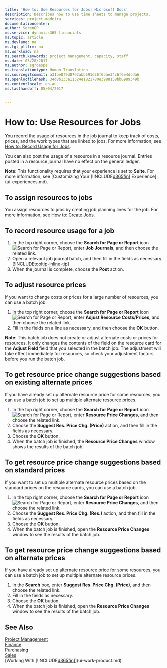 ```yaml
---
title: 'How to: Use Resources for Jobs| Microsoft Docs'
description: Describes how to use time sheets to manage projects.
services: project-madeira
documentationcenter: 
author: SorenGP
ms.service: dynamics365-financials
ms.topic: article
ms.devlang: na
ms.tgt_pltfrm: na
ms.workload: na
ms.search.keywords: project management, capacity, staff
ms.date: 03/28/2017
ms.author: sgroespe
ms.translationtype: Human Translation
ms.sourcegitcommit: a31be0f9d07e2abb591e26f6bae34c6f6e4dcda6
ms.openlocfilehash: 34d8b133a11324e1821780e3988158bb0989349b
ms.contentlocale: en-au
ms.lasthandoff: 05/04/2017


---
```

# <a name="how-to-use-resources-for-jobs"></a>How to: Use Resources for Jobs
You record the usage of resources in the job journal to keep track of costs, prices, and the work types that are linked to jobs. For more information, see [How to: Record Usage for Jobs](projects-how-record-job-usage.md).

You can also post the usage of a resource in a resource journal. Entries posted in a resource journal have no effect on the general ledger.

**Note**: This functionality requires that your experience is set to **Suite**. For more information, see [Customizing Your [!INCLUDE[d365fin](includes/d365fin_md.md)] Experience](ui-experiences.md).

## <a name="to-assign-resources-to-jobs"></a>To assign resources to jobs
You assign resources to jobs by creating job planning lines for the job. For more information, see [How to: Create Jobs](projects-how-create-jobs.md).

## <a name="to-record-resource-usage-for-a-job"></a>To record resource usage for a job
1. In the top right corner, choose the **Search for Page or Report** icon ![Search for Page or Report](media/ui-search/search_small.png "Search for Page or Report icon"), enter **Job Journals**, and then choose the related link.
2. Open a relevant job journal batch, and then fill in the fields as necessary. [!INCLUDE[tooltip-inline-tip](includes/tooltip-inline-tip_md.md)]
3. When the journal is complete, choose the **Post** action.

## <a name="to-adjust-resource-prices"></a>To adjust resource prices
If you want to change costs or prices for a large number of resources, you can use a batch job.  

1. In the top right corner, choose the **Search for Page or Report** icon ![Search for Page or Report](media/ui-search/search_small.png "Search for Page or Report icon"), enter **Adjust Resource Costs/Prices**, and then choose the related link.
2. Fill in the fields on a line as necessary, and then choose the **OK** button.

**Note**: This batch job does not create or adjust alternate costs or prices for resources. It only changes the contents of the field on the resource card for the **Adjust Field** field that you selected in the batch job. The adjustment will take effect immediately for resources, so check your adjustment factors before you run the batch job.

## <a name="to-get-resource-price-change-suggestions-based-on-existing-alternate-prices"></a>To get resource price change suggestions based on existing alternate prices
If you have already set up alternate resource price for some resources, you can use a batch job to set up multiple alternate resource prices.

1. In the top right corner, choose the **Search for Page or Report** icon ![Search for Page or Report](media/ui-search/search_small.png "Search for Page or Report icon"), enter **Resource Price Changes**, and then choose the related link.
2. Choose the **Suggest Res. Price Chg. (Price)** action, and then fill in the fields as necessary.
3. Choose the **OK** button.  
4. When the batch job is finished, the **Resource Price Changes** window shows the results of the batch job.

## <a name="to-get-resource-price-change-suggestions-based-on-standard-prices"></a>To get resource price change suggestions based on standard prices
If you want to set up multiple alternate resource prices based on the standard prices on the resource cards, you can use a batch job.  

1. In the top right corner, choose the **Search for Page or Report** icon ![Search for Page or Report](media/ui-search/search_small.png "Search for Page or Report icon"), enter **Resource Price Changes**, and then choose the related link.
2. Choose the **Suggest Res. Price Chg. (Res.)** action, and then fill in the fields as necessary.  
3. Choose the **OK** button.  
4. When the batch job is finished, open the **Resource Price Changes** window to see the results of the batch job.

## <a name="to-get-resource-price-change-suggestions-based-on-alternate-prices"></a>To get resource price change suggestions based on alternate prices
If you have already set up alternate resource price for some resources, you can use a batch job to set up multiple alternate resource prices.

1. In the **Search** box, enter **Suggest Res. Price Chg. (Price)**, and then choose the related link.  
2. Fill in the fields as necessary.
3. Choose the **OK** button.  
4. When the batch job is finished, open the **Resource Price Changes** window to see the results of the batch job.

## <a name="see-also"></a>See Also
[Project Management](projects-manage-projects.md)  
[Finance](finance.md)  
[Purchasing](purchasing-manage-purchasing.md)         
[Sales](sales-manage-sales.md)     
[Working With [!INCLUDE[d365fin](includes/d365fin_md.md)]](ui-work-product.md)  

